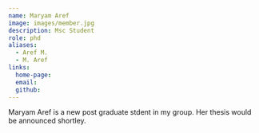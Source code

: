 ```yaml
---
name: Maryam Aref
image: images/member.jpg
description: Msc Student
role: phd
aliases:
  - Aref M.
  - M. Aref
links:
  home-page: 
  email: 
  github: 
---
```


Maryam Aref is a new post graduate stdent in my group. Her thesis would be announced shortley.
